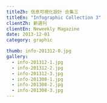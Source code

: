 ```yaml
---
titleZh: 信息可視化設計 合集三
titleEn: "Infographic Collection 3"
clientZh: 新週刊
clientEn: Neweekly Magazine
date: 2013-12-01
category: graphic

thumb: info-201312-0.jpg
gallery:
  - info-201312-1.jpg
  - info-201312-2.jpg
  - info-201312-3.jpg
  - info-201308-1.jpg
  - info-201308-2.jpg
  - info-201308-3.jpg
---
```

